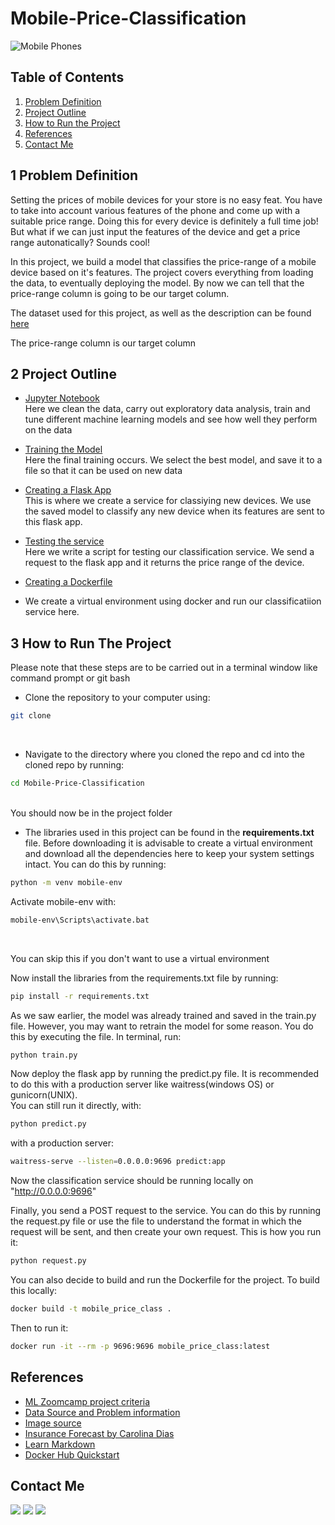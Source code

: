 # Mobile-Price-Classification

![Mobile Phones](http://koreabizwire.com/wp/wp-content/uploads/2020/07/thumb_2949993309_IAzvNfTX_01.jpg)

## Table of Contents 
1. [Problem Definition](#problem-defintion)
2. [Project Outline](#project-outline)
3. [How to Run the Project](#how-to-run-the-project)
4. [References](#References)
5. [Contact Me](#contact-me)

## 1 Problem Definition
Setting the prices of mobile devices for your store is no easy feat. You have to take into account various features of the phone and come up with a suitable price range. Doing this for every device is definitely a full time job! But what if we can just input the features of the device and get a price range autonatically? Sounds cool!

In this project, we build a model that classifies the price-range of a mobile device based on it's features. The project covers everything from loading the data, to eventually deploying the model. By now we can tell that the price-range column is going to be our target column.
 
The dataset used for this project, as well as the description can be found [here](https://www.kaggle.com/datasets/iabhishekofficial/mobile-price-classification?select=train.csv)

The price-range column is our target column

## 2 Project Outline 
- [Jupyter Notebook](#)<br>
  Here we clean the data, carry out exploratory data analysis, train and tune different machine learning models and see how well they perform on the data
 
- [Training the Model](#)<br>
Here the final training occurs. We select the best model, and save it to a file so that it can be used on new data 

- [Creating a Flask App](#)<br>
This is where we create a service for classiying new devices. We use the saved model to classify any new device when its features are sent to this flask app. 

- [Testing the service ](#)<br>
Here we write a script for testing our classification service. We send a request to the flask app and it returns the price range of the device.

- [Creating a Dockerfile](#)<br>
- We create a virtual environment using docker and run our classificatiion service here.

## 3 How to Run The Project
Please note that these steps are to be carried out in a terminal window like command prompt or git bash<br>
  - Clone the repository to your computer using:  <br>
  ```bash
  git clone 
  ```
  <br>
  
  - Navigate to the directory where you cloned the repo and cd into the cloned repo by running: <br>
  ```bash
  cd Mobile-Price-Classification
  ```
  <br>
  You should now be in the project folder
  
  - The libraries used in this project can be found in the **requirements.txt** file. Before downloading it is advisable to create a virtual environment and download     all the dependencies here to keep your system settings intact. You can do this by running: <br>
  ```bash
  python -m venv mobile-env
  ```
  
   Activate mobile-env with: <br>
   ```bash
   mobile-env\Scripts\activate.bat
   ```
   <br>
   
   You can skip this if you don't want to use a virtual environment
   
   Now install the libraries from the requirements.txt file by running:<br>
   
   ```bash
   pip install -r requirements.txt
   ```
   
   As we saw earlier, the model was already trained and saved in the train.py file. However, you may want to retrain the model for some reason. You do this by executing the file. In terminal, run:<br>
   ```bash 
   python train.py
   ```
   
  Now deploy the flask app by running the predict.py file. It is recommended to do this with a production server like waitress(windows OS) or gunicorn(UNIX).<br>
  You can still run it directly, with:   <br>
  ```bash
  python predict.py
  ```
  
  with a production server: <br>
  ```bash
  waitress-serve --listen=0.0.0.0:9696 predict:app
  ```
  
  Now the classification service should be running locally on "http://0.0.0.0:9696"
  
  Finally, you send a POST request to the service. You can do this by running the request.py file or use the file to understand the format in which the request will be sent, and then create your own request. This is how you run it:<br>
  ```bash
  python request.py
  ```
  
  You can also decide to build and run the Dockerfile for the project. To build this locally:
  ```bash
  docker build -t mobile_price_class .
  ```
  
  Then to run it:<br>
  ```bash
  docker run -it --rm -p 9696:9696 mobile_price_class:latest
  ```
  
  ## References 
  - [ML Zoomcamp project criteria](https://github.com/alexeygrigorev/mlbookcamp-code/tree/master/course-zoomcamp/projects)
  - [Data Source and Problem information](https://www.kaggle.com/datasets/iabhishekofficial/mobile-price-classification)
  - [Image source](#http://koreabizwire.com/wp/wp-content/uploads/2020/07/thumb_2949993309_IAzvNfTX_01.jpg)
  - [Insurance Forecast by Carolina Dias](https://github.com/diascarolina/project-insurance-forecast)
  - [Learn Markdown](https://www.youtube.com/watch?v=bTVIMt3XllM&t=5s)
  - [Docker Hub Quickstart](https://docs.docker.com/docker-hub/)


 ## Contact Me 
 [<img src="https://img.shields.io/badge/tobi-ade-000000?style=flat-square&logo=github&logoColor=white" />](https://github.com/Tobi-Ade) [<img src="https://img.shields.io/badge/gabriel-adeleke-0A66C2?style=flat-square&logo=linkedin&logoColor=white" />](https://www.linkedin.com/in/gabriel-adeleke/) [<img src="https://img.shields.io/badge/Gmail-EA4335?style=flat-square&logo=Gmail&logoColor=white" />](mailto:themarveloustobi@gmail.com)
